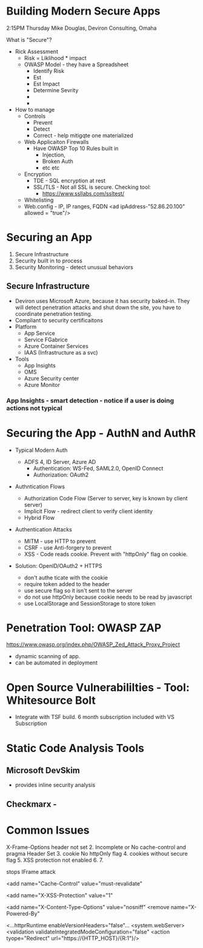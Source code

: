 # Building Modern Secure Apps
2:15PM Thursday
Mike Douglas, Deviron Consulting, Omaha

What is "Secure"?
- Rick Assessment
  * Risk = Liklihood * impact
  * OWASP Model - they have a Spreadsheet
    * Identify Risk
    * Est
    * Est Impact
    * Determine Sevrity
    *
    *
- How to manage
  * Controls
    * Prevent
    * Detect
    * Correct - help mitigqte one materialized
  * Web Applicaiton Firewalls
    * Have OWASP Top 10 Rules built in
      * Injection,
      * Broken Auth
      * etc etc
  * Encryption
    * TDE - SQL encryption at rest
    * SSL/TLS - Not all SSL is secure.  Checking tool:
        * https://www.ssllabs.com/ssltest/
  * Whitelisting
  * Web.config - IP, IP ranges, FQDN
    <security><ipSecurity allowUnlisted="false" denyAcitonn="notFound">
      <clear>
      <ad ipAddress-"52.86.20.100" allowed = "true"/>
    </security>

# Securing an App
1. Secure Infrastructure
2. Security built in to process
3. Security Monitoring - detect unusual behaviors

## Secure Infrastructure
- Deviron uses Microsoft Azure, because it has security baked-in.  They will detect penetration attacks and shut down the site, you have to coordinate penetration testing.
- Compliant to security certificaitons
- Platform
  * App Service
  * Service FGabrice
  * Azure Container Services
  * IAAS (Infrastructure as a svc)
- Tools
  * App Insights
  * OMS
  * Azure Security center
  * Azure Monitor

### App Insights - smart detection - notice if a user is doing actions not typical

# Securing the App - AuthN and AuthR
- Typical Modern Auth
  * ADFS 4, ID Server, Azure AD
    * Authentication: WS-Fed, SAML2.0, OpenID Connect
    * Authorization: OAuth2
- Authntication Flows
  * Authorization Code Flow (Server to server, key is known by client server)
  * Implicit Flow - redirect client to verify client identity
  * Hybrid Flow
- Authentication Attacks
  * MITM - use HTTP to prevent 
  * CSRF - use Anti-forgery to prevent
  * XSS - Code reads cookie.  Prevent with "httpOnly" flag on cookie.

- Solution: OpenID/OAuth2 + HTTPS
  * don't authe ticate with the cookie
  * require token added to the header
  * use secure flag so it isn't sent to the server
  * do not use httpOnly because cookie needs to be read by javascript
  * use LocalStorage and SessionStorage to store token

# Penetration Tool: OWASP ZAP
https://www.owasp.org/index.php/OWASP_Zed_Attack_Proxy_Project
- dynamic scanning of app.
- can be automated in deployment

# Open Source Vulnerabililties - Tool: Whitesource Bolt 
- Integrate with TSF build. 
6 month subscription included with VS Subscription


# Static Code Analysis Tools
## Microsoft DevSkim
- provides inline security analysis
## Checkmarx - 

# Common Issues
X-Frame-Options header not set
2. Incomplete or No cache-control and pragma Header Set
3. cookie No httpOnly flag
4. cookies without secure flag
5. XSS protection not enabled
6.
7.

<httpPtotocol>
<customHeader>
<add name "X-FRAME-Options" vallue="SAMEORIGIN" or "DENIED">
stops IFrame attack

<add name="Cache-Control" value="must-revalidate"

<add name="X-XSS-Protection" value="1"

<add name="X-Content-Type-Options" value="nosniff"
<remove name="X-Powered-By"


<...httprRuntime enableVersionHeaders="false"...
<system.webServer>
<Security>
<requestFiltering removeServerHeadre="true">
</security>
<httpProtocol>
<validation validateIntegratedModeConfiguration="false"
<rewrite>
 <rule>
<action tyope="Redirect" url="https://{HTTP_HOST}/{R:1"}/>
</rewrite>


